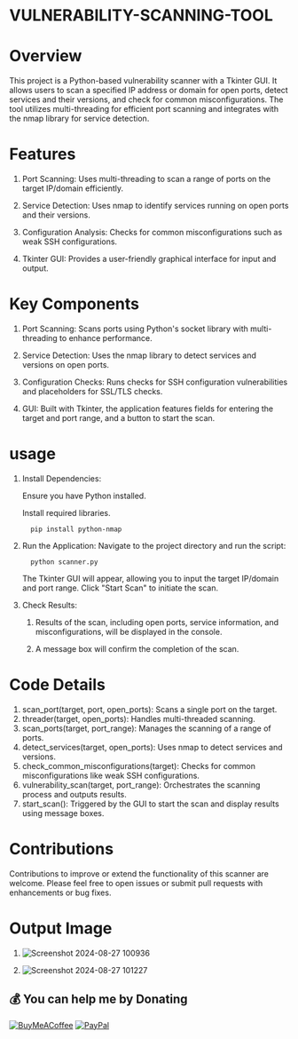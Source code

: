 # VULNERABILITY-SCANNING-TOOL

# Overview
This project is a Python-based vulnerability scanner with a Tkinter GUI. It allows users to scan a specified IP address or domain for open ports, detect services and their versions, and check for common misconfigurations. The tool utilizes multi-threading for efficient port scanning and integrates with the nmap library for service detection.

# Features
1. Port Scanning: Uses multi-threading to scan a range of ports on the target IP/domain efficiently.

2. Service Detection: Uses nmap to identify services running on open ports and their versions.

3. Configuration Analysis: Checks for common misconfigurations such as weak SSH configurations.

4. Tkinter GUI: Provides a user-friendly graphical interface for input and output.

# Key Components
1. Port Scanning: Scans ports using Python's socket library with multi-threading to enhance performance.

2. Service Detection: Uses the nmap library to detect services and versions on open ports.

3. Configuration Checks: Runs checks for SSH configuration vulnerabilities and placeholders for SSL/TLS checks.

4. GUI: Built with Tkinter, the application features fields for entering the target and port range, and a button to start the scan.

# usage
1. Install Dependencies:

      Ensure you have Python installed.

      Install required libraries.

         pip install python-nmap


          

2. Run the Application:
      Navigate to the project directory and run the script:

         python scanner.py

      The Tkinter GUI will appear, allowing you to input the target IP/domain and port range. Click "Start Scan" to initiate the scan.

4. Check Results:
 
      1. Results of the scan, including open ports, service information, and misconfigurations, will be displayed in the console.
   
      2. A message box will confirm the completion of the scan.

# Code Details

1.  scan_port(target, port, open_ports): Scans a single port on the target.
2. threader(target, open_ports): Handles multi-threaded scanning.
3. scan_ports(target, port_range): Manages the scanning of a range of ports.
4. detect_services(target, open_ports): Uses nmap to detect services and versions.
5. check_common_misconfigurations(target): Checks for common misconfigurations like weak SSH configurations.
6. vulnerability_scan(target, port_range): Orchestrates the scanning process and outputs results.
7. start_scan(): Triggered by the GUI to start the scan and display results using message boxes.

# Contributions
Contributions to improve or extend the functionality of this scanner are welcome. Please feel free to open issues or submit pull requests with enhancements or bug fixes.

#  Output Image

1. ![Screenshot 2024-08-27 100936](https://github.com/user-attachments/assets/4f0018b0-8148-429d-aa75-ad98eb026a52)

2. ![Screenshot 2024-08-27 101227](https://github.com/user-attachments/assets/e6375064-b4ab-4424-a882-44dd3f459170)




 ## 💰 You can help me by Donating
  [![BuyMeACoffee](https://img.shields.io/badge/Buy%20Me%20a%20Coffee-ffdd00?style=for-the-badge&logo=buy-me-a-coffee&logoColor=black)](https://buymeacoffee.com/stali.n) [![PayPal](https://img.shields.io/badge/PayPal-00457C?style=for-the-badge&logo=paypal&logoColor=white)](https://paypal.me/stalinStanlyjohn) 

  
<!-- Proudly created with GPRM ( https://gprm.itsvg.in ) -->







